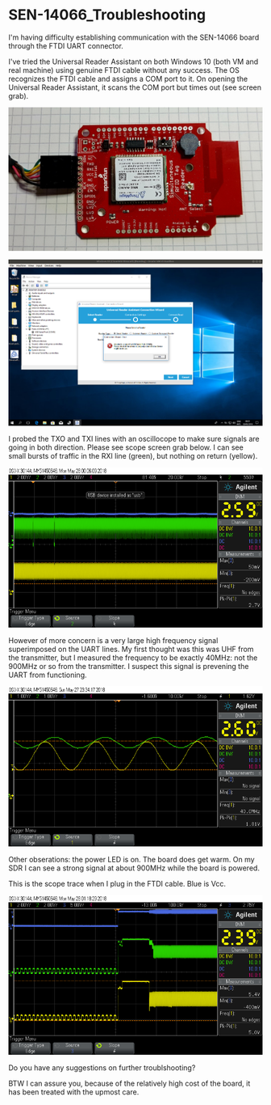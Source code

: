 # SEN-14066_Troubleshooting

I'm having difficulty establishing communication with the SEN-14066 board through the FTDI UART connector.

I've tried the Universal Reader Assistant on both Windows 10 (both VM and real machine) using genuine FTDI
cable without any success. The OS recognizes the FTDI cable and assigns a COM port to it.
On opening the Universal Reader Assistant, it scans the COM port but times out (see screen grab).

![picture of SEN-15066 with FTDI header and cable](./board_with_ftdi_cable.jpg)

![screen grab of Universal Reader Assistant attempting to make a connection to SEN-14066](./Universal_Reader_Assistant.png)

I probed the TXO and TXI lines with an oscillocope to make sure signals are going in both direction. Please
see scope screen grab below. I can see small bursts of traffic in the RXI line (green), but nothing
on return (yellow). 

![scope screen grab of RXI (green) and TXO (yellow) while URA utility scans COM port](./scope_1.png)


However of more concern is a very large high frequency signal superimposed on the UART lines. My first
thought was this was UHF from the transmitter, but I measured
the frequency to be exactly 40MHz: not the 900MHz or so from the transmitter. I suspect 
this signal is prevening the UART from functioning. 

![scope screen grab of RXI (green) and TXO (yellow) at 10ns/div timebase showing 40MHz signal](./scope_0.png)

Other obserations: the power LED is on. The board does get warm. On my SDR I can see a strong 
signal at about 900MHz while the board is powered.

This is the scope trace when I plug in the FTDI cable. Blue is Vcc.

![scope trace on plugging in USB cable](./scope_3.png)


Do you have any suggestions on further troublshooting?

BTW I can assure you, because of the relatively high cost of the board, it has been treated with the
upmost care.  

